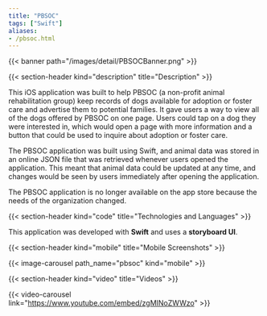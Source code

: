 ```yaml
---
title: "PBSOC"
tags: ["Swift"]
aliases:
- /pbsoc.html
---
```


{{< banner path="/images/detail/PBSOCBanner.png" >}}

{{< section-header kind="description" title="Description" >}}

This iOS application was built to help PBSOC (a non-profit animal rehabilitation group) keep records of dogs available for adoption or foster care and advertise them to potential families. It gave users a way to view all of the dogs offered by PBSOC on one page. Users could tap on a dog they were interested in, which would open a page with more information and a button that could be used to inquire about adoption or foster care.

The PBSOC application was built using Swift, and animal data was stored in an online JSON file that was retrieved whenever users opened the application. This meant that animal data could be updated at any time, and changes would be seen by users immediately after opening the application.

The PBSOC application is no longer available on the app store because the needs of the organization changed.

{{< section-header kind="code" title="Technologies and Languages" >}}

This application was developed with **Swift** and uses a **storyboard UI**.


{{< section-header kind="mobile" title="Mobile Screenshots" >}}

{{< image-carousel path_name="pbsoc" kind="mobile" >}}


{{< section-header kind="video" title="Videos" >}}

{{< video-carousel link="https://www.youtube.com/embed/zgMINoZWWzo" >}}